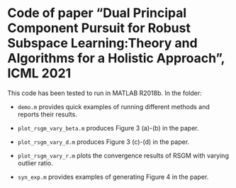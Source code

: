 Code of paper “Dual Principal Component Pursuit for Robust Subspace Learning:Theory and Algorithms for a Holistic Approach”, ICML 2021
=====

This code has been tested to run in MATLAB R2018b. In the folder:

- `demo.m` provides quick examples of running different methods and reports their results.

- `plot_rsgm_vary_beta.m` produces Figure 3 (a)-(b) in the paper.

- `plot_rsgm_vary_d.m` produces Figure 3 (c)-(d) in the paper.

- `plot_rsgm_vary_r.m` plots the convergence results of RSGM with varying outlier ratio.

- `syn_exp.m` provides examples of generating Figure 4 in the paper.
